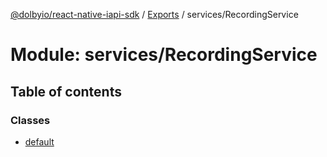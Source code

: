 [@dolbyio/react-native-iapi-sdk](../README.md) / [Exports](../modules.md) / services/RecordingService

# Module: services/RecordingService

## Table of contents

### Classes

- [default](../classes/services_RecordingService.default.md)
